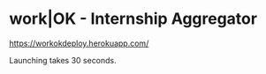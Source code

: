 # work|OK - Internship Aggregator

https://workokdeploy.herokuapp.com/

Launching takes 30 seconds.
